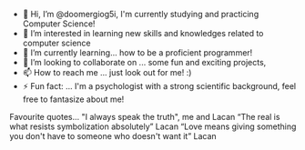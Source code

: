 - 👋 Hi, I’m @doomergiog5i, I'm currently studying and practicing Computer Science!
- 👀 I’m interested in learning new skills and knowledges related to computer science
- 🌱 I’m currently learning... how to be a proficient programmer!
- 💞️ I’m looking to collaborate on ... some fun and exciting projects, 
- 📫 How to reach me ... just look out for me! :)
- ⚡ Fun fact: ... I'm a psychologist with a strong scientific background, feel free to fantasize about me!



Favourite quotes...
"I always speak the truth", me and Lacan
“The real is what resists symbolization absolutely” Lacan
“Love means giving something you don't have to someone who doesn't want it” Lacan



